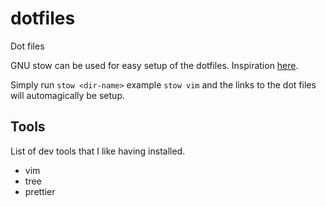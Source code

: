 # dotfiles

Dot files

GNU stow can be used for easy setup of the dotfiles. Inspiration
[here](https://dr563105.github.io/blog/manage-dotfiles-with-gnu-stow/).

Simply run `stow <dir-name>` example `stow vim` and the links to the dot files
will automagically be setup.

## Tools

List of dev tools that I like having installed.

- vim
- tree
- prettier
